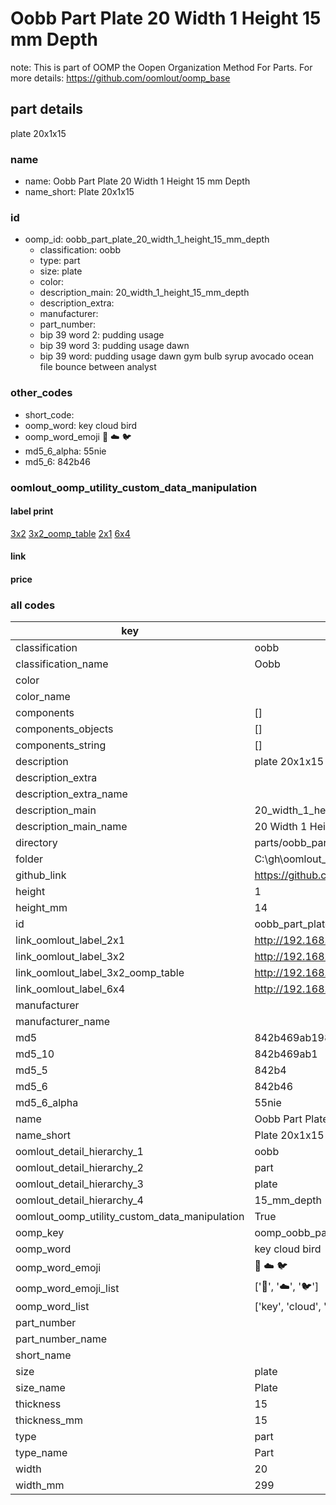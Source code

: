# Oobb Part Plate 20 Width 1 Height 15 mm Depth  

note: This is part of OOMP the Oopen Organization Method For Parts. For more details: https://github.com/oomlout/oomp_base

##  part details
  



plate 20x1x15



### name
* name: Oobb Part Plate 20 Width 1 Height 15 mm Depth
* name_short: Plate 20x1x15 
### id
* oomp_id: oobb_part_plate_20_width_1_height_15_mm_depth
  * classification: oobb
  * type: part
  * size: plate
  * color: 
  * description_main: 20_width_1_height_15_mm_depth
  * description_extra: 
  * manufacturer: 
  * part_number: 
  * bip 39 word 2: pudding usage
  * bip 39 word 3: pudding usage dawn
  * bip 39 word: pudding usage dawn gym bulb syrup avocado ocean file bounce between analyst

### other_codes
* short_code: 
* oomp_word: key cloud bird
* oomp_word_emoji :key: :cloud: :bird:
* md5_6_alpha: 55nie
* md5_6: 842b46






### oomlout_oomp_utility_custom_data_manipulation
#### label print
[3x2](http://192.168.1.245:1112/?label=oomp%2055nie)
[3x2_oomp_table](http://192.168.1.108:1112/?label=oomp%2055nie)
[2x1](http://192.168.1.242:1112/?label=oomp%2055nie)
[6x4](http://192.168.1.55:1112/?label=oomp%2055nie)    

#### link

                              

#### price







### all codes 
| key | value |  
| --- | --- |  
| classification | oobb |  
| classification_name | Oobb |  
| color |  |  
| color_name |  |  
| components | [] |  
| components_objects | [] |  
| components_string | [] |  
| description | plate 20x1x15 |  
| description_extra |  |  
| description_extra_name |  |  
| description_main | 20_width_1_height_15_mm_depth |  
| description_main_name | 20 Width 1 Height 15 mm Depth |  
| directory | parts/oobb_part_plate_20_width_1_height_15_mm_depth |  
| folder | C:\gh\oomlout_oobb_version_4_generated_parts\things\oobb_part_plate_20_width_1_height_15_mm_depth |  
| github_link | https://github.com/oomlout/oomlout_oomp_part_src/tree/main/parts/oobb_part_plate_20_width_1_height_15_mm_depth |  
| height | 1 |  
| height_mm | 14 |  
| id | oobb_part_plate_20_width_1_height_15_mm_depth |  
| link_oomlout_label_2x1 | http://192.168.1.242:1112/?label=oomp%2055nie |  
| link_oomlout_label_3x2 | http://192.168.1.245:1112/?label=oomp%2055nie |  
| link_oomlout_label_3x2_oomp_table | http://192.168.1.108:1112/?label=oomp%2055nie |  
| link_oomlout_label_6x4 | http://192.168.1.55:1112/?label=oomp%2055nie |  
| manufacturer |  |  
| manufacturer_name |  |  
| md5 | 842b469ab198e1ff728ef6806ffbe569 |  
| md5_10 | 842b469ab1 |  
| md5_5 | 842b4 |  
| md5_6 | 842b46 |  
| md5_6_alpha | 55nie |  
| name | Oobb Part Plate 20 Width 1 Height 15 mm Depth |  
| name_short | Plate 20x1x15  |  
| oomlout_detail_hierarchy_1 | oobb |  
| oomlout_detail_hierarchy_2 | part |  
| oomlout_detail_hierarchy_3 | plate |  
| oomlout_detail_hierarchy_4 | 15_mm_depth |  
| oomlout_oomp_utility_custom_data_manipulation | True |  
| oomp_key | oomp_oobb_part_plate_20_width_1_height_15_mm_depth |  
| oomp_word | key cloud bird |  
| oomp_word_emoji | :key: :cloud: :bird: |  
| oomp_word_emoji_list | [':key:', ':cloud:', ':bird:'] |  
| oomp_word_list | ['key', 'cloud', 'bird'] |  
| part_number |  |  
| part_number_name |  |  
| short_name |  |  
| size | plate |  
| size_name | Plate |  
| thickness | 15 |  
| thickness_mm | 15 |  
| type | part |  
| type_name | Part |  
| width | 20 |  
| width_mm | 299 |  
